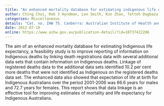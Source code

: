 ```yaml
---
title: "An enhanced mortality database for estimating indigenous life expectancy: A feasibility study"
author: Ching Choi, Rob J Hyndman, Len Smith, Kun Zhao, Tetteh Dugbaza
categories: Miscellaneous
details: "Cat. no. IHW 75. Canberra: Australian Institute of Health and Welfare"
date: 2012-07-18
online: https://www.aihw.gov.au/publication-detail/?id=10737422286
---
```


The aim of an enhanced mortality database for estimating Indigenous life expectancy, a feasibility study is to improve reporting of information on Indigenous deaths by linking death registrations data with several additional data sets that contain information on Indigenous deaths. Linkage of registered deaths data to the additional data sets identified 10.2 per cent more deaths that were not identified as Indigenous on the registered deaths data set. The enhanced data also showed that expectation of life at birth for Indigenous Australians over the period 2001-2006 was 66.6 years for males and 72.7 years for females. This report shows that data linkage is an effective tool for improving estimates of mortality and life expectancy for Indigenous Australians.
